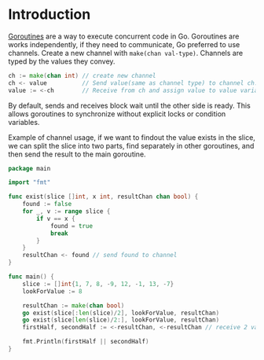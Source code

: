 # Introduction

[Goroutines](https://go.dev/tour/concurrency/1) are a way to execute concurrent code in Go.
Goroutines are works independently, if they need to communicate, Go preferred to use channels.
Create a new channel with `make(chan val-type)`.
Channels are typed by the values they convey.

```go
ch := make(chan int) // create new channel
ch <- value          // Send value(same as channel type) to channel ch.
value := <-ch        // Receive from ch and assign value to value variable.
```

By default, sends and receives block wait until the other side is ready.
This allows goroutines to synchronize without explicit locks or condition variables.

Example of channel usage, if we want to findout the value exists in the slice, we can split the slice into two parts, find separately in other goroutines, and then send the result to the main goroutine.

```go
package main

import "fmt"

func exist(slice []int, x int, resultChan chan bool) {
	found := false
	for _, v := range slice {
		if v == x {
			found = true
            break
		}
	}
	resultChan <- found // send found to channel
}

func main() {
	slice := []int{1, 7, 8, -9, 12, -1, 13, -7}
	lookForValue := 8

	resultChan := make(chan bool)
	go exist(slice[:len(slice)/2], lookForValue, resultChan)
	go exist(slice[len(slice)/2:], lookForValue, resultChan)
	firstHalf, secondHalf := <-resultChan, <-resultChan // receive 2 values from channel

	fmt.Println(firstHalf || secondHalf)
}
```
